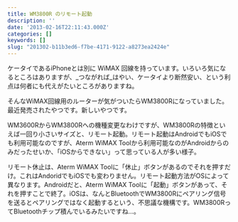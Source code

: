 ```yaml
---
title: WM3800R のリモート起動
description: ''
date: '2013-02-16T22:11:43.000Z'
categories: []
keywords: []
slug: "201302-b11b3ed6-f7be-4171-9122-a8273ea2424e"
---
```

ケータイであるiPhoneとは別に WiMAX 回線を持っています。いろいろ気になるところはありますが、_つながれば_はやい、ケータイより断然安い、という利点は何者にも代えがたいところがありますね。

そんなWiMAX回線用のルーターが気がついたらWM3800Rになっていました。最近発売されたやつです。新しいやつです。

WM3600RからWM3800Rへの機種変更なわけですが、WM3800Rの特徴といえば一回り小さいサイズと、リモート起動。リモート起動はAndroidでもiOSでも利用可能なのですが、Aterm WiMAX Toolから利用可能なのがAndroidからのみだったせいか、「iOSからできない」って思っている人が多い様子。

リモート休止は、Aterm WiMAX Toolに「休止」ボタンがあるのでそれを押すだけ。これはAndoridでもiOSでも変わりません。リモート起動方法がOSによって異なります。Androidだと、Aterm WiMAX Toolに「起動」ボタンがあって、それを押すことで終了。iOSは、なんとBluetoothでWM3800Rにペアリング信号を送るとペアリングではなく起動するという、不思議な機構です。WM3800RってBluetoothチップ積んでいるみたいですね…。